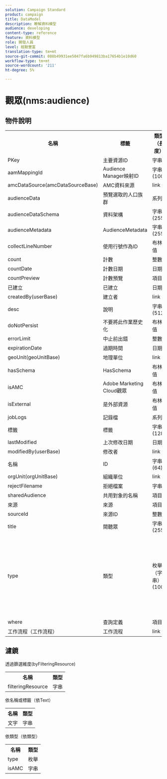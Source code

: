 ```yaml
---
solution: Campaign Standard
product: campaign
title: DataModel
description: 瞭解資料模型
audience: developing
content-type: reference
feature: 資料模型
role: 開發人員
level: 經驗豐富
translation-type: tm+mt
source-git-commit: 088b49931ee5047fa6b949813ba17654b1e10d60
workflow-type: tm+mt
source-wordcount: '211'
ht-degree: 5%

---
```



# 觀眾(nms:audience)

## 物件說明

<table>
               <tr>
                  <th>名稱</th>
                  <th>標籤</th>
                  <th>類型（長度）</th>
                  <th>枚舉值</th>
               </tr>
               <tr>
                  <td>PKey</td>
                  <td>主要資源ID</td>
                  <td>字串 </td>
                  <td> </td>
               </tr>
               <tr>
                  <td>aamMappingId</td>
                  <td>Audience Manager映射ID</td>
                  <td>字串(100)</td>
                  <td> </td>
               </tr>
               <tr>
                  <td>amcDataSource(amcDataSourceBase)</td>
                  <td>AMC資料來源</td>
                  <td>link </td>
                  <td> </td>
               </tr>
               <tr>
                  <td>audienceData</td>
                  <td>預覽選取的人口族群</td>
                  <td>系列 </td>
                  <td> </td>
               </tr>
               <tr>
                  <td>audienceDataSchema</td>
                  <td>資料架構</td>
                  <td>字串(255)</td>
                  <td> </td>
               </tr>
               <tr>
                  <td>audienceMetadata</td>
                  <td>AudienceMetadata</td>
                  <td>字串(255)</td>
                  <td> </td>
               </tr>
               <tr>
                  <td>collectLineNumber</td>
                  <td>使用行號作為ID</td>
                  <td>布林值 </td>
                  <td> </td>
               </tr>
               <tr>
                  <td>count</td>
                  <td>計數</td>
                  <td>整數 </td>
                  <td> </td>
               </tr>
               <tr>
                  <td>countDate</td>
                  <td>計數日期</td>
                  <td>日期 </td>
                  <td> </td>
               </tr>
               <tr>
                  <td>countPreview</td>
                  <td>計數預覽</td>
                  <td>項目 </td>
                  <td> </td>
               </tr>
               <tr>
                  <td>已建立</td>
                  <td>已建立</td>
                  <td>日期 </td>
                  <td> </td>
               </tr>
               <tr>
                  <td>createdBy(userBase)</td>
                  <td>建立者</td>
                  <td>link </td>
                  <td> </td>
               </tr>
               <tr>
                  <td>desc</td>
                  <td>說明</td>
                  <td>字串(512)</td>
                  <td> </td>
               </tr>
               <tr>
                  <td>doNotPersist</td>
                  <td>不要將此作業歷史化</td>
                  <td>布林值 </td>
                  <td> </td>
               </tr>
               <tr>
                  <td>errorLimit</td>
                  <td>中止前出錯</td>
                  <td>整數 </td>
                  <td> </td>
               </tr>
               <tr>
                  <td>expirationDate</td>
                  <td>過期時間</td>
                  <td>日期 </td>
                  <td> </td>
               </tr>
               <tr>
                  <td>geoUnit(geoUnitBase)</td>
                  <td>地理單位</td>
                  <td>link </td>
                  <td> </td>
               </tr>
               <tr>
                  <td>hasSchema</td>
                  <td>HasSchema</td>
                  <td>布林值 </td>
                  <td> </td>
               </tr>
               <tr>
                  <td>isAMC</td>
                  <td>Adobe Marketing Cloud觀眾</td>
                  <td>布林值 </td>
                  <td> </td>
               </tr>
               <tr>
                  <td>isExternal</td>
                  <td>是外部資源</td>
                  <td>布林值 </td>
                  <td> </td>
               </tr>
               <tr>
                  <td>jobLogs</td>
                  <td>記錄檔</td>
                  <td>系列 </td>
                  <td> </td>
               </tr>
               <tr>
                  <td>標籤</td>
                  <td>標籤</td>
                  <td>字串(128)</td>
                  <td> </td>
               </tr>
               <tr>
                  <td>lastModified</td>
                  <td>上次修改日期</td>
                  <td>日期 </td>
                  <td> </td>
               </tr>
               <tr>
                  <td>modifiedBy(userBase)</td>
                  <td>修改者</td>
                  <td>link </td>
                  <td> </td>
               </tr>
               <tr>
                  <td>名稱</td>
                  <td>ID</td>
                  <td>字串(64)</td>
                  <td> </td>
               </tr>
               <tr>
                  <td>orgUnit(orgUnitBase)</td>
                  <td>組織單位</td>
                  <td>link </td>
                  <td> </td>
               </tr>
               <tr>
                  <td>rejectFilename</td>
                  <td>拒絕檔案</td>
                  <td>字串 </td>
                  <td> </td>
               </tr>
               <tr>
                  <td>sharedAudience</td>
                  <td>共用對象的名稱</td>
                  <td>項目 </td>
                  <td> </td>
               </tr>
               <tr>
                  <td>來源</td>
                  <td>來源</td>
                  <td>項目 </td>
                  <td> </td>
               </tr>
               <tr>
                  <td>sourceId</td>
                  <td>來源ID</td>
                  <td>整數 </td>
                  <td> </td>
               </tr>
               <tr>
                  <td>title</td>
                  <td>閱聽眾</td>
                  <td>字串(255)</td>
                  <td> </td>
               </tr>
               <tr>
                  <td>type</td>
                  <td>類型</td>
                  <td>枚舉（字串）(100)</td>
                  <td>
                     <ul>
                        <li>查詢——查詢——查詢</li>
                        <li>清單——清單——清單</li>
                        <li>檔案——檔案——檔案</li>
                        <li>無效值- __Invalid_value__ - __Invalid_value__</li>
                     </ul>
                  </td>
               </tr>
               <tr>
                  <td>where</td>
                  <td>查詢定義</td>
                  <td>項目 </td>
                  <td> </td>
               </tr>
               <tr>
                  <td>工作流程（工作流程）</td>
                  <td>工作流程</td>
                  <td>link </td>
                  <td> </td>
               </tr>
            </table>

## 濾鏡

透過篩選維度(byFilteringResource)

<table>
    <tr>
    <th>名稱</th>
    <th>類型</th>
    </tr>
    <tr>
    <td>filteringResource</td>
    <td>字串</td>
    </tr>
</table>

依名稱或標籤（依Text）

<table>
    <tr>
    <th>名稱</th>
    <th>類型</th>
    </tr>
    <tr>
    <td>文字</td>
    <td>字串</td>
    </tr>
</table>

依類型（依類型）

<table>
    <tr>
    <th>名稱</th>
    <th>類型</th>
    </tr>
    <tr>
    <td>type</td>
    <td>枚舉</td>
    </tr>
    <tr>
    <td>isAMC</td>
    <td>字串</td>
    </tr>
</table>